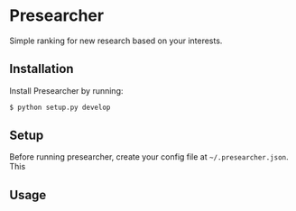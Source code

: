 # Presearcher
Simple ranking for new research based on your interests.

## Installation

Install Presearcher by running:
```bash
$ python setup.py develop
```

## Setup

Before running presearcher, create your config file at `~/.presearcher.json`. This

## Usage
